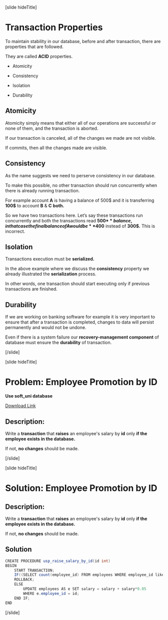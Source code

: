 [slide hideTitle]

# Transaction Properties

To maintain stability in our database, before and after transaction, there are properties that are followed.

They are called **ACID** properties.

- Atomicity

- Consistency

- Isolation

- Durability

## Atomicity 

Atomicity simply means that either all of our operations are successful or none of them, and the transaction is aborted.

If our transaction is canceled, all of the changes we made are not visible.

If commits, then all the changes made are visible.

## Consistency

As the name suggests we need to perserve consistency in our database. 

To make this possible, no other transaction should run concurrently when there is already running transaction.

For example account **A** is having a balance of 500$ and it is transferring **100$** to account **B** & **C** **both.**

So we have two transactions here. Let’s say these transactions run concurrently and both the transactions read **500$** balance, in that case the final balance of A would be **400$** instead of **300$.** This is incorrect.

## Isolation

Transactions execution must be **serialized.**

In the above example where we discuss the **consistency** property we already illustrated the **serialization** process.

In other words, one transaction should start executing only if previous transactions are finished.

## Durability

If we are working on banking software for example it is very important to ensure that after a transaction is completed, changes to data will persist permanently 
and would not be undone.

Even if there is a system failure our **recovery-management component** of database must ensure the **durability** of transaction.




[/slide]

[slide hideTitle]

# Problem: Employee Promotion by ID

**Use soft_uni database**

[Download Link](https://mega.nz/file/PIJXWaRZ#s4x7gN5hOng6QXNw60Ku2COWk__M8X4zWFa5GtDYpjY)

## Description:

Write a **transaction** that **raises** an employee's salary by **id** only **if the employee exists in the database.**

If not, **no changes** should be made.



[/slide]

[slide hideTitle]

# Solution: Employee Promotion by ID

## Description:

Write a **transaction** that **raises** an employee's salary by **id** only **if the employee exists in the database.**

If not, **no changes** should be made.

## Solution

``` java
CREATE PROCEDURE usp_raise_salary_by_id(id int)
BEGIN
	START TRANSACTION;
	IF((SELECT count(employee_id) FROM employees WHERE employee_id like id)<>1) THEN
	ROLLBACK;
	ELSE
		UPDATE employees AS e SET salary = salary + salary*0.05 
		WHERE e.employee_id = id;
	END IF; 
END
```


[/slide]
